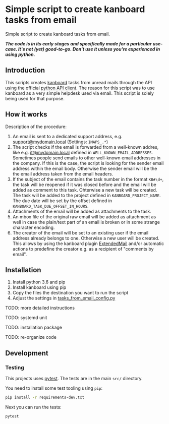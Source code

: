 # Simple script to create kanboard tasks from email
Simple script to create kanboard tasks from email.

___The code is in its early stages and specifically made for a particular use-case. It's not (yet) good-to-go. Don't use it unless you're experienced in using python.___


## Introduction
This scripts creates [kanboard](https://kanboard.org/) tasks from unread mails through the API using the official [python API client](https://github.com/kanboard/python-api-client). The reason for this script was to use kanboard as a very simple helpdesk used via email. This script is solely being used for that purpose.


## How it works
Description of the procedure:
1. An email is sent to a dedicated support address, e.g. support@mydomain.local (Settings: ```IMAPS_.*```)
2. The script checks if the email is forwarded from a well-known addres, like e.g. it@mydomain.local defined in ```WELL_KNOWN_EMAIL_ADDRESSES```. Sometimes people send emails to other well-known email addresses in the company. If this is the case, the script is looking for the sender email address within the email body. Otherwise the sender email will be the the email address taken from the email headers.
3. If the subject of the email contains the task number in the format ```KB#\d+```, the task will be reopened if it was closed before and the email will be added as comment to this task. Ohterwise a new task will be created. The task will be added to the project defined in ```KANBOARD_PROJECT_NAME```. The due date will be set by the offset defined in ```KANBOARD_TASK_DUE_OFFSET_IN_HOURS```.
4. Attachments of the email will be added as attachments to the task.
5. An mbox file of the original raw email will be added as attachment as well in case the plain/text part of an email is broken or in some strange character encoding.
6. The creator of the email will be set to an existing user if the email address already belongs to one. Otherwise a new user will be created. This allows by using the kanboard plugin [ExtendedMail](https://github.com/atcomputing/kanboard-ExtendedMail) and/or automatic actions to predefine the creator e.g. as a recipient of "comments by email".


## Installation
1. Install python 3.6 and pip
2. Install kanboard using pip
3. Copy the files the destination you want to run the script
4. Adjust the settings in [tasks_from_email_config.py](https://github.com/radiorabe/kanboard-tasks-from-email/blob/master/src/tasks_from_email_config.py)

TODO: more detailed instructions

TODO: systemd unit

TODO: installation package

TODO: re-organize code

## Development

### Testing

This projects uses [pytest](https://pytest.org). The tests are in the main `src/` directory.

You need to install some test tooling using `pip`:

```bash
pip install -r requirements-dev.txt
```

Next you can run the tests:

```bash
pytest
```
